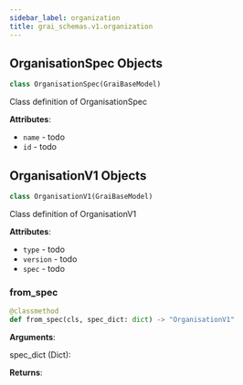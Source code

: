 ```yaml
---
sidebar_label: organization
title: grai_schemas.v1.organization
---
```


## OrganisationSpec Objects

```python
class OrganisationSpec(GraiBaseModel)
```

Class definition of OrganisationSpec

**Attributes**:

- `name` - todo
- `id` - todo

## OrganisationV1 Objects

```python
class OrganisationV1(GraiBaseModel)
```

Class definition of OrganisationV1

**Attributes**:

- `type` - todo
- `version` - todo
- `spec` - todo

### from\_spec

```python
@classmethod
def from_spec(cls, spec_dict: dict) -> "OrganisationV1"
```

**Arguments**:

  spec_dict (Dict):


**Returns**:
